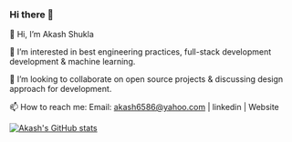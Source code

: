 ### Hi there 👋

<!--
**akashkrshukla/akashkrshukla** is a ✨ _special_ ✨ repository because its `README.md` (this file) appears on your GitHub profile.

Here are some ideas to get you started:

- 🔭 I’m currently working on ...
- 🌱 I’m currently learning ...
- 👯 I’m looking to collaborate on ...
- 🤔 I’m looking for help with ...
- 💬 Ask me about ...
- 📫 How to reach me: ...
- 😄 Pronouns: ...
- ⚡ Fun fact: ...
-->

👋 Hi, I’m Akash Shukla

👀 I’m interested in best engineering practices, full-stack development development & machine learning.

💞️ I’m looking to collaborate on open source projects & discussing design approach for development.

📫 How to reach me: Email: akash6586@yahoo.com | linkedin | Website


[![Akash's GitHub stats](https://github-readme-stats.vercel.app/api?username=akashkrshukla&hide=prs&count_private=true&show_icons=true&theme=radical)](https://github.com/akashkrshukla/github-readme-stats)

